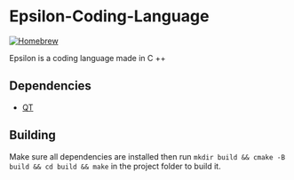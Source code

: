 # Epsilon-Coding-Language
[![Homebrew](https://img.shields.io/badge/Homebrew-FBB040?logo=homebrew&logoColor=fff)](#) 

Epsilon is a coding language made in C ++
## Dependencies
- [QT](https://www.qt.io)
## Building
Make sure all dependencies are installed then run `mkdir build && cmake -B build && cd build && make` in the project folder to build it.
